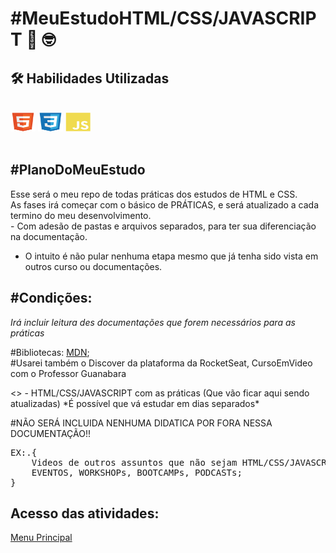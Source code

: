 <h1>#MeuEstudoHTML/CSS/JAVASCRIPT &#x1F596 &#x1F913</h1>


## 🛠 Habilidades Utilizadas
<div style="display: inline_block"><br>
  <img style="text-align:center" alt="HTML" height="30" width="40" src="https://raw.githubusercontent.com/devicons/devicon/master/icons/html5/html5-original.svg">
  <img style="text-align:center" alt="CSS" height="30" width="40" src="https://raw.githubusercontent.com/devicons/devicon/master/icons/css3/css3-original.svg">
    <img style="text-align:center" alt="Js" height="30" width="40" src="https://raw.githubusercontent.com/devicons/devicon/master/icons/javascript/javascript-plain.svg">
</div>

<br>

 <h2>#PlanoDoMeuEstudo</h2>
<p>Esse será o meu repo de todas práticas dos estudos de HTML e CSS.<br>
As fases irá começar com o básico de PRÁTICAS, e será atualizado a cada termino do meu desenvolvimento.<br>
- Com adesão de pastas e arquivos separados, para ter sua diferenciação na documentação.<br>

- O intuito é não pular nenhuma etapa mesmo que já tenha sido vista em outros curso ou documentações.</p>

<h2>#Condições:</h2>

*Irá incluir leitura des documentações que forem necessários para as práticas*
<p>#Bibliotecas: <a href="https://developer.mozilla.org/pt-BR/" target="_blank">MDN</a>;<br>
#Usarei também o Discover da plataforma da RocketSeat, CursoEmVideo com o Professor Guanabara</p>
<>
- HTML/CSS/JAVASCRIPT com as práticas (Que vão ficar aqui sendo atualizadas) *É possível que vá estudar em dias separados* 
<p>
#NÃO SERÁ INCLUIDA NENHUMA DIDATICA POR FORA NESSA DOCUMENTAÇÃO!!
<pre>EX:.{
    Videos de outros assuntos que não sejam HTML/CSS/JAVASCRIPT;
    EVENTOS, WORKSHOPs, BOOTCAMPs, PODCASTs;
}
</pre>
</p>

<h2>Acesso das atividades:</h2> 
<p><a href="https://soulwash.github.io/MeuEstudoEDesenvolvimento/HTML-CSS/Home.html" target="_blank" rel="next">Menu Principal</a></p>

